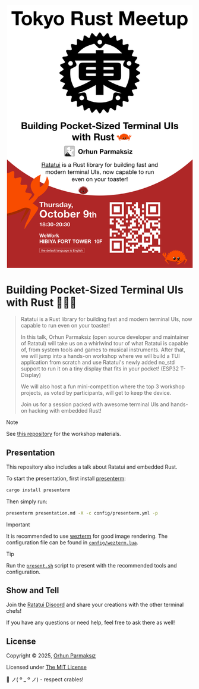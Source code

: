 <p align="center">
<img src="assets/banner.jpg" width="500">
</p>

# Building Pocket-Sized Terminal UIs with Rust 🦀👨‍🍳

> Ratatui is a Rust library for building fast and modern terminal UIs, now capable to run even on your toaster!
>
> In this talk, Orhun Parmaksiz (open source developer and maintainer of Ratatui) will take us on a whirlwind tour of what Ratatui is capable of, from system tools and games to musical instruments. After that, we will jump into a hands-on workshop where we will build a TUI application from scratch and use Ratatui's newly added no_std support to run it on a tiny display that fits in your pocket! (ESP32 T-Display)
>
> We will also host a fun mini-competition where the top 3 workshop projects, as voted by participants, will get to keep the device.
>
> Join us for a session packed with awesome terminal UIs and hands-on hacking with embedded Rust!

> [!NOTE]  
> See [this repository](https://github.com/orhun/embedded-ratatui-workshop) for the workshop materials.

## Presentation

This repository also includes a talk about Ratatui and embedded Rust.

To start the presentation, first install [presenterm](https://github.com/mfontanini/presenterm):

```bash
cargo install presenterm
```

Then simply run:

```bash
presenterm presentation.md -X -c config/presenterm.yml -p
```

> [!IMPORTANT]  
> It is recommended to use [wezterm](https://github.com/wez/wezterm) for good image rendering. The configuration file can be found in [`config/wezterm.lua`](./config/wezterm.lua).

> [!TIP]  
> Run the [`present.sh`](./present.sh) script to present with the recommended tools and configuration.

## Show and Tell

Join the [Ratatui Discord](https://discord.gg/pMCEU9hNEj) and share your creations with the other terminal chefs!

If you have any questions or need help, feel free to ask there as well!

## License

Copyright © 2025, [Orhun Parmaksız](https://github.com/orhun)

Licensed under [The MIT License](./LICENSE)

🦀 ノ( º \_ º ノ) - respect crables!
